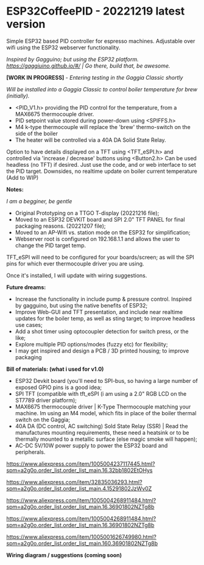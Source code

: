 # ESP32CoffeePID - 20221219 latest version

Simple ESP32 based PID controller for espresso machines. Adjustable over wifi using the ESP32 webserver functionality.

*Inspired by Gagguino; but using the ESP32 platform. https://gaggiuino.github.io/#/ | Go there, build that, be awesome.*

**[WORK IN PROGRESS]** - *Entering testing in the Gaggia Classic shortly*

*Will be installed into a Gaggia Classic to control boiler temperature for brew (initially).*

  - <PID_V1.h> providing the PID control for the temperature, from a MAX6675 thermocouple driver.
  - PID setpoint value stored during power-down using <SPIFFS.h>
  - M4 k-type thermocouple will replace the 'brew' thermo-switch on the side of the boiler 
  - The heater will be controlled via a 40A DA Solid State Relay.

Option to have details displayed on a TFT using <TFT_eSPI.h> and controlled via 'increase / decrease' buttons using <Button2.h>
Can be used headless (no TFT) if desired. Just use the code, and or web interface to set the PID target. Downsides, no realtime update on boiler current temperature (Add to WIP)

**Notes:**

*I am a begginer, be gentle*

- Original Prototyping on a TTGO T-display (20221216 file);
- Moved to an ESP32 DEVKIT board and SPI 2.0" TFT PANEL for final packaging reasons. (20221207 file);
- Moved to an AP-Wifi vs. station mode on the ESP32 for simplification;
- Webserver root is configured on 192.168.1.1 and allows the user to change the PID target temp.

TFT_eSPI will need to be configured for your boards/screen; as will the SPI pins for which ever thermocouple driver you are using.

Once it's installed, I will update with wiring suggestions. 

**Future dreams:**

- Increase the functionality in include pump & pressure control. Inspired by gagguino, but using the native benefits of ESP32;
- Improve Web-GUI and TFT presentation, and include near realtime updates for the boiler temp, as well as sting target; to improve headless use cases;
- Add a shot timer using optocoupler detection for switch press, or the like;
- Explore multiple PID options/modes (fuzzy etc) for flexibility;
- I may get inspired and design a PCB / 3D printed housing; to improve packaging

**Bill of materials: (what i used for v1.0)**

- ESP32 Devkit board (you'll need to SPI-bus, so having a large number of exposed GPIO pins is a good idea;
- SPI TFT (compatible with tft_eSPI (i am using a 2.0" RGB LCD on the ST7789 driver platform);
- MAX6675 thermocouple driver | K-Type Thermocouple matching your machine. Im using an M4 model, which fits in place of the boiler thermal switch on the Gaggia;
- 40A DA (DC control, AC switching) Sold State Relay (SSR) | Read the manufactures mounting requirements, these need a heatsink or to be thermally mounted to a metallic surface (else magic smoke will happen);
- AC-DC 5V/10W power supply to power the ESP32 board and peripherals.



https://www.aliexpress.com/item/1005004237117445.html?spm=a2g0o.order_list.order_list_main.16.32bb1802EtOHys

https://www.aliexpress.com/item/32835036293.html?spm=a2g0o.order_list.order_list_main.4.15291802JzWv0Z

https://www.aliexpress.com/item/1005004268911484.html?spm=a2g0o.order_list.order_list_main.16.36901802NZTg8b

https://www.aliexpress.com/item/1005004268911484.html?spm=a2g0o.order_list.order_list_main.16.36901802NZTg8b

https://www.aliexpress.com/item/1005001626749980.html?spm=a2g0o.order_list.order_list_main.160.36901802NZTg8b



**Wiring diagram / suggestions (coming soon)**

